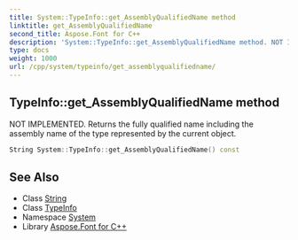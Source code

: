 ```yaml
---
title: System::TypeInfo::get_AssemblyQualifiedName method
linktitle: get_AssemblyQualifiedName
second_title: Aspose.Font for C++
description: 'System::TypeInfo::get_AssemblyQualifiedName method. NOT IMPLEMENTED. Returns the fully qualified name including the assembly name of the type represented by the current object in C++.'
type: docs
weight: 1000
url: /cpp/system/typeinfo/get_assemblyqualifiedname/
---
```

## TypeInfo::get_AssemblyQualifiedName method


NOT IMPLEMENTED. Returns the fully qualified name including the assembly name of the type represented by the current object.

```cpp
String System::TypeInfo::get_AssemblyQualifiedName() const
```

## See Also

* Class [String](../../string/)
* Class [TypeInfo](../)
* Namespace [System](../../)
* Library [Aspose.Font for C++](../../../)
